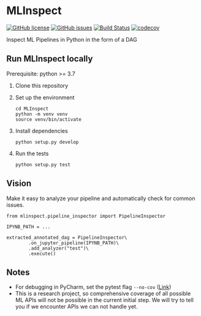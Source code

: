 MLInspect
================================

[![GitHub license](https://img.shields.io/github/license/stefan-grafberger/mlinspect.svg)](https://github.com/stefan-grafberger/MLInspect/blob/master/LICENSE)
[![GitHub issues](https://img.shields.io/github/issues/stefan-grafberger/mlinspect.svg)](https://github.com/stefan-grafberger/MLInspect/issues)
[![Build Status](https://travis-ci.com/stefan-grafberger/mlinspect.svg?token=x1zHsibRoiV8cZwxNVsj&branch=master)](https://travis-ci.com/stefan-grafberger/MLInspect)
[![codecov](https://codecov.io/gh/stefan-grafberger/MLInspect/branch/master/graph/badge.svg?token=KTMNPBV1ZZ)](https://codecov.io/gh/stefan-grafberger/MLInspect)

Inspect ML Pipelines in Python in the form of a DAG

## Run MLInspect locally

Prerequisite: python >=  3.7

1. Clone this repository
2. Set up the environment

	`cd MLInspect` <br>
	`python -m venv venv` <br>
	`source venv/bin/activate` <br>
	
3. Install dependencies 

    `python setup.py develop` <br>

3. Run the tests

    `python setup.py test` <br>
    
## Vision
Make it easy to analyze your pipeline and automatically check for common issues.
```
from mlinspect.pipeline_inspector import PipelineInspector

IPYNB_PATH = ...

extracted_annotated_dag = PipelineInspector\
        .on_jupyter_pipeline(IPYNB_PATH)\
        .add_analyzer("test")\
        .execute()
```
    
## Notes
* For debugging in PyCharm, set the pytest flag `--no-cov` ([Link](https://stackoverflow.com/questions/34870962/how-to-debug-py-test-in-pycharm-when-coverage-is-enabled))
* This is a research project, so comprehensive coverage of all possible ML APIs will not be possible in the current initial step. We will try to tell you if we encounter APIs we can not handle yet.
